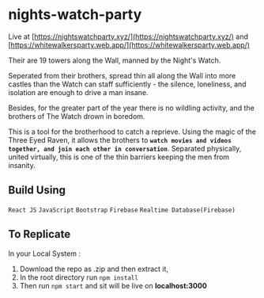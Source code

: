 # nights-watch-party
Live at [https://nightswatchparty.xyz/](https://nightswatchparty.xyz/) and  [https://whitewalkersparty.web.app/](https://whitewalkersparty.web.app/)

Their are 19 towers along the Wall, manned by the Night's Watch.

Seperated from their brothers, spread thin all along the Wall into more castles than the Watch can staff sufficiently - the silence, loneliness, and isolation are enough to drive a man insane.

Besides, for the greater part of the year there is no wildling activity, and the brothers of The Watch drown in boredom.

This is a tool for the brotherhood to catch a reprieve. Using the magic of the Three Eyed Raven, it allows the brothers to **`watch movies and videos together, and join each other in conversation`**. Separated physically, united virtually, this is one of the thin barriers keeping the men from insanity.

## Build Using

`React JS` `JavaScript` `Bootstrap` `Firebase` `Realtime Database(Firebase)`

## To Replicate
In your Local System :

1. Download the repo as .zip and then extract it,
2. In the root directory run `npm install`
2. Then run `npm start` and sit will be live on **localhost:3000**



